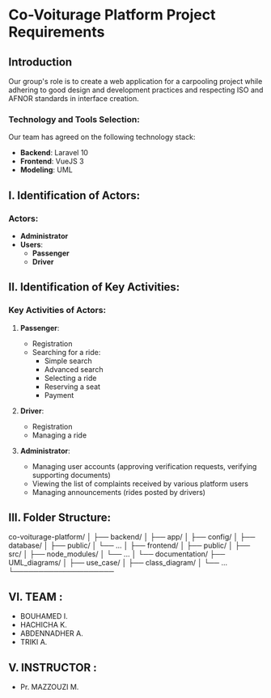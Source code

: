 # Co-Voiturage Platform Project Requirements

## Introduction
Our group's role is to create a web application for a carpooling project while adhering to good design and development practices and respecting ISO and AFNOR standards in interface creation.

### Technology and Tools Selection:
Our team has agreed on the following technology stack:
- **Backend**: Laravel 10
- **Frontend**: VueJS 3
- **Modeling**: UML

## I. Identification of Actors:

### Actors:
- **Administrator**
- **Users**: 
  - **Passenger**
  - **Driver**

## II. Identification of Key Activities:

### Key Activities of Actors:

1. **Passenger**:
   - Registration
   - Searching for a ride:
     - Simple search
     - Advanced search
     - Selecting a ride
     - Reserving a seat
     - Payment

2. **Driver**:
   - Registration
   - Managing a ride

3. **Administrator**:
   - Managing user accounts (approving verification requests, verifying supporting documents)
   - Viewing the list of complaints received by various platform users
   - Managing announcements (rides posted by drivers)

## III. Folder Structure:

co-voiturage-platform/
│
├── backend/
│ ├── app/
│ ├── config/
│ ├── database/
│ ├── public/
│ └── ...
│
├── frontend/
│ ├── public/
│ ├── src/
│ ├── node_modules/
│ └── ...
│
└── documentation/
├── UML_diagrams/
│ ├── use_case/
│ ├── class_diagram/
│ └── ...
└──────────────────── 

## VI. TEAM :
- BOUHAMED I.
- HACHICHA K.
- ABDENNADHER A.
- TRIKI A.

## V. INSTRUCTOR :
- Pr. MAZZOUZI M.

  
